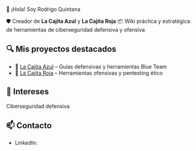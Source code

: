 👋 ¡Hola! Soy Rodrigo Quintana

🛡️ Creador de **La Cajita Azul** y **La Cajita Roja** 
📦 Wiki práctica y estratégica de herramientas de ciberseguridad defensiva y ofensiva

## 🔍 Mis proyectos destacados

- 📘 [La Cajita Azul](https://github.com/rodryl/La-Cajita-Azul) – Guías defensivas y herramientas Blue Team
- 🔴 [La Cajita Roja](https://github.com/rodryl/La-Cajita-Roja) – Herramientas ofensivas y pentesting ético

## 🧠 Intereses

Ciberseguridad defensiva

## 📫 Contacto

- LinkedIn: 
